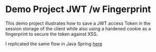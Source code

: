 # Demo Project JWT /w Fingerprint

This demo project illustrates how to save a JWT access Token in the session storage of the client while also using a 
hardened cookie as a fingerprint to secure the token against XSS.   

I replicated the same flow in Java Spring [here](https://github.com/zeltbrennt/jwt-with-fingerprint-java)
